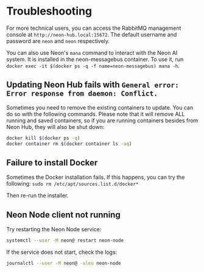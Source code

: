 # Troubleshooting

For more technical users, you can access the RabbitMQ management console at `http://neon-hub.local:15672`. The default username and password are `neon` and `neon` respectively.

You can also use Neon's `mana` command to interact with the Neon AI system. It is installed in the neon-messagebus container. To use it, run `docker exec -it $(docker ps -q -f name=neon-messagebus) mana -h`.

## Updating Neon Hub fails with `General error: Error response from daemon: Conflict.`

Sometimes you need to remove the existing containers to update. You can do so with the following commands. Please note that it will remove ALL running and saved containers, so if you are running containers besides from Neon Hub, they will also be shut down:

```bash
docker kill $(docker ps -q)
docker container rm $(docker container ls -aq)
```

## Failure to install Docker

Sometimes the Docker installation fails. If this happens, you can try the following:
`sudo rm /etc/apt/sources.list.d/docker*`

Then re-run the installer.

## Neon Node client not running

Try restarting the Neon Node service:

```bash
systemctl --user -M neon@ restart neon-node
```

If the service does not start, check the logs:

```bash
journalctl --user -M neon@ -xleu neon-node
```
